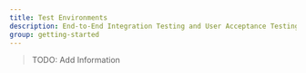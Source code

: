 ```yaml
---
title: Test Environments
description: End-to-End Integration Testing and User Acceptance Testing
group: getting-started
---
```


> TODO: Add Information